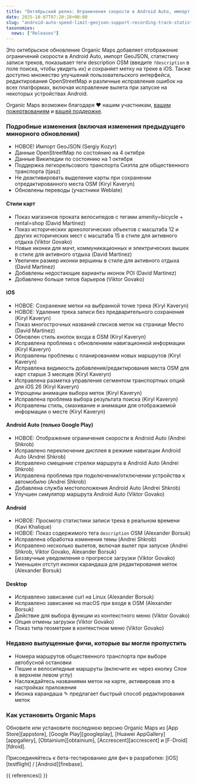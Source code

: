 ```yaml
---
title: "Октябрьский релиз: Ограничения скорости в Android Auto, импорт GeoJSON, статистика записи треков, отображение тегов description OSM, сохранение меток на выбранном треке в iOS и многое другое"
date: 2025-10-07T07:20:28+00:00
slug: "android-auto-speed-limit-geojson-support-recording-track-statistics-osm-description-display"
taxonomies:
  news: ["Releases"]
---
```


Это октябрьское обновление Organic Maps добавляет отображение ограничений скорости в Android Auto, импорт GeoJSON, статистику записи треков, показывает теги description OSM (введите `?description` в поле поиска, чтобы увидеть их) и сохраняет метку на треке в iOS. Также доступно множество улучшений пользовательского интерфейса, редактирования OpenStreetMap и различные исправления ошибок на всех платформах, включая исправление вылета при запуске на некоторых устройствах Android.

Organic Maps возможен благодаря ❤️ нашим участникам, [вашим пожертвованиям](@/donate/index.ru.md) и [вашей поддержке](@/contribute/index.ru.md).

### Подробные изменения (включая изменения предыдущего минорного обновления)

- НОВОЕ! Импорт GeoJSON (Sergiy Kozyr)
- Данные OpenStreetMap по состоянию на 4 октября
- Данные Википедии по состоянию на 1 октября
- Поддержка легкорельсового транспорта Сиэтла для общественного транспорта (tjasz)
- Не деактивировать выделение карты при сохранении отредактированного места OSM (Kiryl Kaveryn)
- Обновлены переводы (участники Weblate)

#### Стили карт

- Показ магазинов проката велосипедов с тегами amenity=bicycle + rental=shop (David Martinez)
- Показ исторических археологических объектов с масштаба 12 и других исторических мест с масштаба 15 в стиле для активного отдыха (Viktor Govako)
- Новые иконки для мачт, коммуникационных и электрических вышек в стиле для активного отдыха (David Martinez)
- Увеличен размер иконки вершины в стиле для активного отдыха (David Martinez)
- Добавлены недостающие варианты иконок POI (David Martinez)
- Добавлено больше типов барьеров (Viktor Govako)

#### iOS

- НОВОЕ: Сохранение метки на выбранной точке трека (Kiryl Kaveryn)
- НОВОЕ: Удаление трека записи без предварительного сохранения (Kiryl Kaveryn)
- Показ многострочных названий списков меток на странице Место (David Martinez)
- Обновлен стиль кнопок входа в OSM (Kiryl Kaveryn)
- Исправлена проблема с обновлением навигационной информации (Kiryl Kaveryn)
- Исправлены проблемы с планированием новых маршрутов (Kiryl Kaveryn)
- Исправлена видимость добавления/редактирования места OSM для карт старше 3 месяцев (Kiryl Kaveryn)
- Исправлена разметка управления сегментом транспортных опций для iOS 26 (Kiryl Kaveryn)
- Упрощены анимации выбора меток (Kiryl Kaveryn)
- Исправлена проблема выбора результата поиска (Kiryl Kaveryn)
- Исправлены стиль, смахивание и анимации для отображаемой информации о месте (Kiryl Kaveryn)

#### Android Auto (только Google Play)

- НОВОЕ: Отображение ограничения скорости в Android Auto (Andrei Shkrob)
- Исправлено переключение дисплея в режиме навигации Android Auto (Andrei Shkrob)
- Исправлено смещение стрелки маршрута в Android Auto (Andrei Shkrob)
- Исправлена проблема при подключении/отключении устройства к автомобилю (Andrei Shkrob)
- Добавлена служба местоположения Android Auto (Andrei Shkrob)
- Улучшен симулятор маршрута Android Auto (Viktor Govako)

#### Android

- НОВОЕ: Просмотр статистики записи трека в реальном времени (Kavi Khalique)
- НОВОЕ: Показ содержимого тега `description` OSM (Alexander Borsuk)
- Исправлена обработка изменения темы (Andrei Shkrob)
- Исправлено несколько вылетов, включая вылет при запуске (Andrei Shkrob, Viktor Govako, Alexander Borsuk)
- Беззвучные уведомления о прогрессе загрузки (Viktor Govako)
- Уменьшен отступ иконки карандаша для редактирования меток (Alexander Borsuk)

#### Desktop

- Исправлено зависание curl на Linux (Alexander Borsuk)
- Исправлено зависание на macOS при входе в OSM (Alexander Borsuk)
- Действие для выбора функции из контекстного меню (Viktor Govako)
- Опция отмены загрузки (Viktor Govako)
- Показ типа геометрии в контекстном меню (Viktor Govako)

### Недавно выпущенные фичи, которые вы могли пропустить

- Номера маршрутов общественного транспорта при выборе автобусной остановки
- Пешие и велосипедные маршруты (включите их через кнопку Слои в верхнем левом углу)
- Наслаждайтесь названиями меток на карте, активировав это в настройках приложения
- Иконка карандаша ✎ предлагает быстрый способ редактирования меток

### Как установить Organic Maps

Обновите или установите последнюю версию Organic Maps из [App Store][appstore], [Google Play][googleplay], [Huawei AppGallery][appgallery], [Obtainium][obtainium], [Accrescent][accrescent] и [F-Droid][fdroid].

Присоединяйтесь к бета-тестированию для фич в разработке: [iOS][testflight] / [Android][firebase].

{{ references() }}

